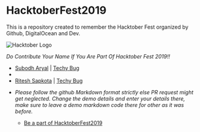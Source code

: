 # HacktoberFest2019
This is a repository created to remember the Hacktober Fest organized by Github, DigitalOcean and Dev.

![Hacktober Logo ](https://hacktoberfest.digitalocean.com/assets/logo-hf19-full-10f3c000cea930c76acc1dedc516ea7118b95353220869a3051848e45ff1d656.svg)

*Do Contribute Your Name If You Are Part Of Hacktober Fest 2019!!*
<ul>
<li> <a href="https://github.com/asubodh/">Subodh Aryal</a> | <a href="https://techybug.com/">Techy Bug</a><li>
<li> <a href="https://iritesh37.com/">Ritesh Sapkota</a> | <a href="https://techybug.com/">Techy Bug</a><li>

*Please follow the github Markdown format strictly else PR request might get neglected.*
*Change the demo details and enter your details there, make sure to leave a demo markdown code there for other as it was before.*

* [Be a part of HacktoberFest2019](https://hacktoberfest.digitalocean.com/)
